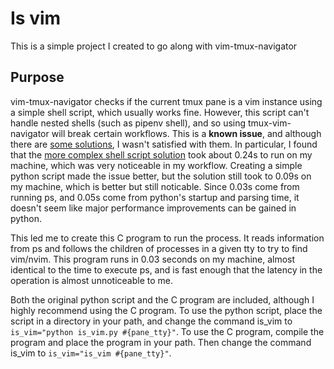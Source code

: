 # Is vim
This is a simple project I created to go along with vim-tmux-navigator

## Purpose
vim-tmux-navigator checks if the current tmux pane is a vim instance using a simple shell script, which usually works fine.
However, this script can't handle nested shells (such as pipenv shell), and so using tmux-vim-navigator will break certain workflows.
This is a **known issue**, and although there are [some solutions](https://github.com/christoomey/vim-tmux-navigator/issues/195#issuecomment-384983711), I wasn't satisfied with them.
In particular, I found that the [more complex shell script solution](https://gist.github.com/akselsjogren/35aec0af39e53319e12a3e1432da4d4e) took about 0.24s to run on my machine, which was very noticeable in my workflow.
Creating a simple python script made the issue better, but the solution still took to 0.09s on my machine, which is better but still noticable.
Since 0.03s come from running ps, and 0.05s come from python's startup and parsing time, it doesn't seem like major performance improvements can be gained in python.

This led me to create this C program to run the process.
It reads information from ps and follows the children of processes in a given tty to try to find vim/nvim.
This program runs in 0.03 seconds on my machine, almost identical to the time to execute ps, and is fast enough that the latency in the operation is almost unnoticeable to me.

Both the original python script and the C program are included, although I highly recommend using the C program.
To use the python script, place the script in a directory in your path, and change the command is\_vim to ```is_vim="python is_vim.py #{pane_tty}"```.
To use the C program, compile the program and place the program in your path. Then change the command is\_vim to ```is_vim="is_vim #{pane_tty}"```.
